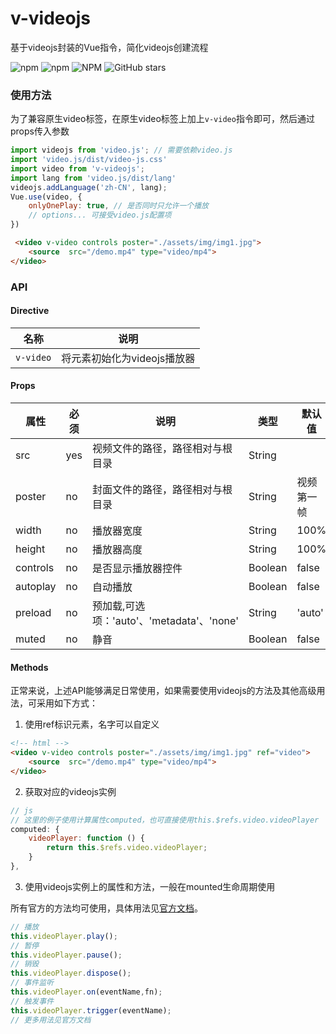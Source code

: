 # v-videojs
基于videojs封装的Vue指令，简化videojs创建流程

![npm](https://img.shields.io/npm/dt/v-videojs)
![npm](https://img.shields.io/npm/v/v-videojs)
![NPM](https://img.shields.io/npm/l/v-videojs)
![GitHub stars](https://img.shields.io/github/stars/bwrong/v-video?style=social)
### 使用方法

为了兼容原生video标签，在原生video标签上加上`v-video`指令即可，然后通过props传入参数
```js
import videojs from 'video.js'; // 需要依赖video.js
import 'video.js/dist/video-js.css'
import video from 'v-videojs';
import lang from 'video.js/dist/lang'
videojs.addLanguage('zh-CN', lang);
Vue.use(video, {
    onlyOnePlay: true, // 是否同时只允许一个播放
    // options... 可接受video.js配置项
})
```
```html
 <video v-video controls poster="./assets/img/img1.jpg">
    <source  src="/demo.mp4" type="video/mp4">
</video>
```

### API

#### Directive

|名称|说明|
|---|---|
|`v-video`|将元素初始化为videojs播放器|

#### Props

|属性|必须|说明|类型|默认值|
|---|---|---|---|---|
|src|yes|视频文件的路径，路径相对与根目录|String||
|poster|no|封面文件的路径，路径相对与根目录|String|视频第一帧|
|width|no|播放器宽度|String|100%|
|height|no|播放器高度|String|100%|
|controls|no|是否显示播放器控件|Boolean|false|
|autoplay|no|自动播放|Boolean|false|
|preload|no|预加载,可选项：'auto'、'metadata'、'none'|String|'auto'|
|muted|no|静音|Boolean|false|

#### Methods

正常来说，上述API能够满足日常使用，如果需要使用videojs的方法及其他高级用法，可采用如下方式：
1. 使用ref标识元素，名字可以自定义

```html
<!-- html -->
<video v-video controls poster="./assets/img/img1.jpg" ref="video">
    <source  src="/demo.mp4" type="video/mp4">
</video>
```
2. 获取对应的videojs实例

```js
// js
// 这里的例子使用计算属性computed，也可直接使用this.$refs.video.videoPlayer
computed: {
    videoPlayer: function () {
        return this.$refs.video.videoPlayer;
    }
},
```
3. 使用videojs实例上的属性和方法，一般在mounted生命周期使用

所有官方的方法均可使用，具体用法见[官方文档](https://videojs.com)。

```js
// 播放
this.videoPlayer.play();
// 暂停
this.videoPlayer.pause();
// 销毁
this.videoPlayer.dispose();
// 事件监听
this.videoPlayer.on(eventName,fn);
// 触发事件
this.videoPlayer.trigger(eventName);
// 更多用法见官方文档
```

